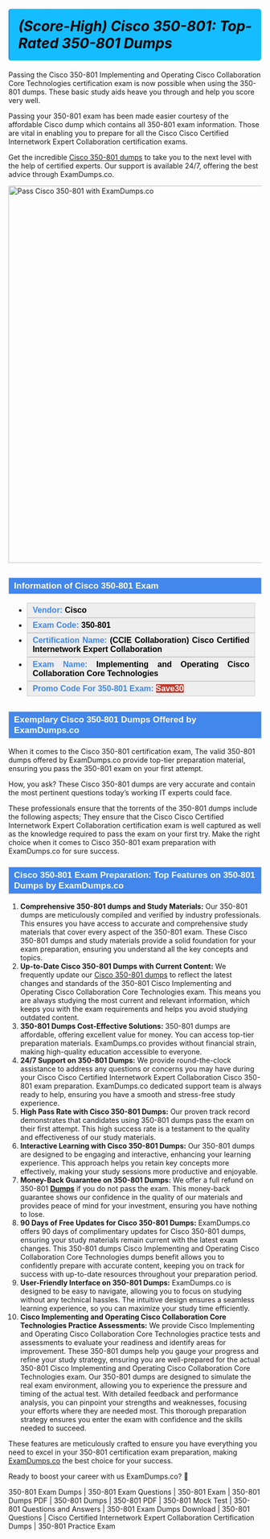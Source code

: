 #     	      <h1><strong><span style="display: block; color: #000000; background: #14BDFF; border: 0.5px solid #AED6F1; border-left: 3px solid #3498DB; padding: .6em; border-radius: 6px;">             <em>(Score-High) Cisco 350-801: Top-Rated 350-801 Dumps</em>             </span></strong></h1>            <p>Passing the Cisco 350-801 Implementing and Operating Cisco Collaboration Core Technologies certification exam is now possible when using the 350-801 dumps. These basic study aids heave you through and help you score very well. </p>            <p>Passing your 350-801 exam has been made easier courtesy of the affordable Cisco dump which contains all 350-801 exam information. Those are vital in enabling you to prepare for all the Cisco Cisco Certified Internetwork Expert Collaboration certification exams.</p>            <p>Get the incredible <a href="https://www.examdumps.co/350-801-exam-dumps.html">Cisco 350-801 dumps</a> to take you to the next level with the help of certified experts. Our support is available 24/7, offering the best advice through ExamDumps.co.</p>            <p><a href="https://www.examdumps.co/"><img src="https://www.examdumps.co//images/banners/big-sale-20-percent-discount-offer-examdumps.jpg" class="postImage" alt="Pass Cisco 350-801 with ExamDumps.co" width="750"></a></p>                        <h2 style="background: #4287ec; border: 1px solid #cccccc; padding: 5px 10px;">                <span style="color: #ffffff;"><span style="font-size: 11pt;">                    <span style="line-height: normal;">                        <span style="font-family: Calibri,sans-serif;">                            <strong>                                <span style="font-size: 13.0pt;">Information of Cisco 350-801 Exam</span>                            </strong>                        </span>                    </span></span>                </span>            </h2>                        <ul>                <li style="margin: 0cm 10pt;">                <div style="background: #eee; border: 1px solid #cccccc; padding: 5px 10px; text-align: justify;"><span style="font-size: 11pt;"><span style="line-height: normal;"><span style="tab-stops: list 36.0pt;"><span style="font-family: Calibri,sans-serif;"><strong><span style="font-size: 12.0pt;">                    <span style="color: #4287ec;">Vendor:</span> <span style="color: #000;">Cisco</span>                    </span></strong></span></span></span></span></div>                </li>                <li style="margin: 0cm 10pt;">                <div style="background: #eee; border: 1px solid #cccccc; padding: 5px 10px; text-align: justify;"><span style="font-size: 11pt;"><span style="line-height: normal;"><span style="tab-stops: list 36.0pt;"><span style="font-family: Calibri,sans-serif;"><strong><span style="font-size: 12.0pt;">                    <span style="color: #4287ec;">Exam Code:</span> <span style="color: #000;">350-801</span>                    </span></strong></span></span></span></span></div>                </li>                <li style="margin: 0cm 10pt;">                <div style="background: #eee; border: 1px solid #cccccc; padding: 5px 10px; text-align: justify;"><span style="font-size: 11pt;"><span style="line-height: normal;"><span style="tab-stops: list 36.0pt;"><span style="font-family: Calibri,sans-serif;"><strong><span style="font-size: 12.0pt;">                    <span style="color: #4287ec;">Certification Name:</span> <span style="color: #000;">(CCIE Collaboration) Cisco Certified Internetwork Expert Collaboration</span>                    </span></strong></span></span></span></span></div>                </li>                <li style="margin: 0cm 10pt;">                <div style="background: #eee; border: 1px solid #cccccc; padding: 5px 10px; text-align: justify;"><span style="font-size: 11pt;"><span style="line-height: normal;"><span style="tab-stops: list 36.0pt;"><span style="font-family: Calibri,sans-serif;"><strong><span style="font-size: 12.0pt;">                    <span style="color: #4287ec;">Exam Name:</span> <span style="color: #000;">Implementing and Operating Cisco Collaboration Core Technologies</span>                    </span></strong></span></span></span></span></div>                </li>                <li style="margin: 0cm 10pt;">                <div style="background: #eee; border: 1px solid #cccccc; padding: 5px 10px;"><span style="font-size: 11pt;"><span style="line-height: normal;"><span style="tab-stops: list 36.0pt;"><span style="font-family: Calibri,sans-serif;"><strong><span style="font-size: 12.0pt;">                    <span style="color: #4287ec;">Promo Code For 350-801 Exam: </span><span style="color: #fff;"><span style="background-color: #c0392b;">Save30</span>                    </span></span></strong></span></span></span></span></div>                </li>            </ul>                        <h2 style="background: #4287ec; border: 1px solid #cccccc; padding: 5px 10px;">                <span style="color: #ffffff;"><span style="font-size: 11pt;">                    <span style="line-height: normal;">                        <span style="font-family: Calibri,sans-serif;">                            <strong>                                <span style="font-size: 13.0pt;">Exemplary Cisco 350-801 Dumps Offered by ExamDumps.co</span>                            </strong>                        </span>                    </span></span>                </span>            </h2>                        <p>When it comes to the Cisco 350-801 certification exam, The valid 350-801 dumps offered by ExamDumps.co provide top-tier preparation material, ensuring you pass the 350-801 exam on your first attempt. </p>            <p>How, you ask? These Cisco 350-801 dumps are very accurate and contain the most pertinent questions today’s working IT experts could face. </p>            <p>These professionals ensure that the torrents of the 350-801 dumps include the following aspects; They ensure that the Cisco Cisco Certified Internetwork Expert Collaboration certification exam is well captured as well as the knowledge required to pass the exam on your first try. Make the right choice when it comes to Cisco 350-801 exam preparation with ExamDumps.co for sure success.</p>                        <h3 style="background: #4287ec; border: 1px solid #cccccc; padding: 5px 10px;">                <span style="color: #ffffff;"><span style="font-size: 11pt;">                    <span style="line-height: normal;">                        <span style="font-family: Calibri,sans-serif;">                            <strong>                                <span style="font-size: 13.0pt;">Cisco 350-801 Exam Preparation: Top Features on 350-801 Dumps by ExamDumps.co</span>                            </strong>                        </span>                    </span></span>                </span>            </h3>            <ol>                <li><strong>Comprehensive 350-801 dumps and Study Materials:</strong> Our 350-801 dumps are meticulously compiled and verified by industry professionals. This ensures you have access to accurate and comprehensive study materials that cover every aspect of the 350-801 exam. These Cisco 350-801 dumps and study materials provide a solid foundation for your exam preparation, ensuring you understand all the key concepts and topics.</li>                <li><strong>Up-to-Date Cisco 350-801 Dumps with Current Content:</strong> We frequently update our <a href="https://www.examdumps.co/cisco-exam-dumps.html">Cisco 350-801 dumps</a> to reflect the latest changes and standards of the 350-801 Cisco Implementing and Operating Cisco Collaboration Core Technologies exam. This means you are always studying the most current and relevant information, which keeps you with the exam requirements and helps you avoid studying outdated content.</li>                <li><strong>350-801 Dumps Cost-Effective Solutions:</strong> 350-801 dumps are affordable, offering excellent value for money. You can access top-tier preparation materials. ExamDumps.co provides without financial strain, making high-quality education accessible to everyone.</li>                <li><strong>24/7 Support on 350-801 Dumps:</strong> We provide round-the-clock assistance to address any questions or concerns you may have during your Cisco Cisco Certified Internetwork Expert Collaboration Cisco 350-801 exam preparation. ExamDumps.co dedicated support team is always ready to help, ensuring you have a smooth and stress-free study experience.</li>                <li><strong>High Pass Rate with Cisco 350-801 Dumps:</strong> Our proven track record demonstrates that candidates using 350-801 dumps pass the exam on their first attempt. This high success rate is a testament to the quality and effectiveness of our study materials.</li>                <li><strong>Interactive Learning with Cisco 350-801 Dumps:</strong> Our 350-801 dumps are designed to be engaging and interactive, enhancing your learning experience. This approach helps you retain key concepts more effectively, making your study sessions more productive and enjoyable.</li>                <li><strong>Money-Back Guarantee on 350-801 Dumps:</strong> We offer a full refund on 350-801 <a href="https://github.com/ITcertificationdumps/Oracle-1Z0-819-Exam-Dumps-Salary-How-Much-Can-You-Earn-"><b>Dumps</b></a> if you do not pass the exam. This money-back guarantee shows our confidence in the quality of our materials and provides peace of mind for your investment, ensuring you have nothing to lose.</li>                <li><strong>90 Days of Free Updates for Cisco 350-801 Dumps:</strong> ExamDumps.co offers 90 days of complimentary updates for Cisco 350-801 dumps, ensuring your study materials remain current with the latest exam changes. This 350-801 dumps Cisco Implementing and Operating Cisco Collaboration Core Technologies dumps benefit allows you to confidently prepare with accurate content, keeping you on track for success with up-to-date resources throughout your preparation period.</li>                <li><strong>User-Friendly Interface on 350-801 Dumps:</strong> ExamDumps.co is designed to be easy to navigate, allowing you to focus on studying without any technical hassles. The intuitive design ensures a seamless learning experience, so you can maximize your study time efficiently.</li>                <li><strong>Cisco Implementing and Operating Cisco Collaboration Core Technologies Practice Assessments:</strong> We provide Cisco Implementing and Operating Cisco Collaboration Core Technologies practice tests and assessments to evaluate your readiness and identify areas for improvement. These 350-801 dumps help you gauge your progress and refine your study strategy, ensuring you are well-prepared for the actual 350-801 Cisco Implementing and Operating Cisco Collaboration Core Technologies exam. Our 350-801 dumps are designed to simulate the real exam environment, allowing you to experience the pressure and timing of the actual test. With detailed feedback and performance analysis, you can pinpoint your strengths and weaknesses, focusing your efforts where they are needed most. This thorough preparation strategy ensures you enter the exam with confidence and the skills needed to succeed.</li>            </ol>                        <p>These features are meticulously crafted to ensure you have everything you need to excel in your 350-801 certification exam preparation, making <a href="https://www.examdumps.co/">ExamDumps.co</a> the best choice for your success.</p>            <p>Ready to boost your career with us ExamDumps.co? 🚀</p>        

350-801 Exam Dumps | 350-801 Exam Questions | 350-801 Exam | 350-801 Dumps PDF | 350-801 Dumps | 350-801 PDF | 350-801 Mock Test | 350-801 Questions and Answers | 350-801 Exam Dumps Download | 350-801 Questions | Cisco Certified Internetwork Expert Collaboration Certification Dumps | 350-801 Practice Exam


